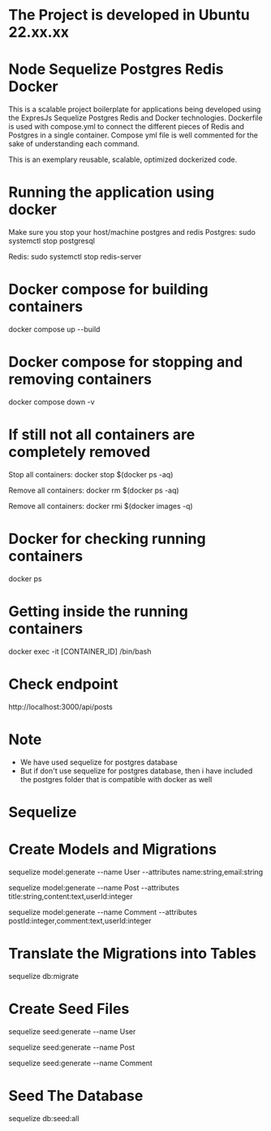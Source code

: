 # The Project is developed in Ubuntu 22.xx.xx

# Node Sequelize Postgres Redis Docker
This is a scalable project boilerplate for applications being developed using the ExpresJs Sequelize Postgres Redis and Docker technologies. Dockerfile is used with compose.yml to connect the different pieces of Redis and Postgres in a single container. Compose yml file is well commented for the sake of understanding each command.

This is an exemplary reusable, scalable, optimized dockerized code. 


# Running the application using docker
Make sure you stop your host/machine postgres and redis
Postgres:
sudo systemctl stop postgresql 

Redis:
sudo systemctl stop redis-server 


# Docker compose for building containers
docker compose up --build


# Docker compose for stopping and removing containers
docker compose down -v


# If still not all containers are completely removed
Stop all containers:
docker stop $(docker ps -aq)

Remove all containers:
docker rm $(docker ps -aq)

Remove all containers:
docker rmi $(docker images -q)


# Docker for checking running containers
docker ps

# Getting inside the running containers
docker exec -it [CONTAINER_ID] /bin/bash


# Check endpoint
http://localhost:3000/api/posts


# Note
- We have used sequelize for postgres database
- But if don't use sequelize for postgres database, then i have included the 
postgres folder that is compatible with docker as well


# Sequelize
# Create Models and Migrations
sequelize model:generate --name User --attributes name:string,email:string

sequelize model:generate --name Post --attributes title:string,content:text,userId:integer

sequelize model:generate --name Comment --attributes postId:integer,comment:text,userId:integer


# Translate the Migrations into Tables
sequelize db:migrate


# Create Seed Files
sequelize seed:generate --name User

sequelize seed:generate --name Post

sequelize seed:generate --name Comment


# Seed The Database
sequelize db:seed:all
